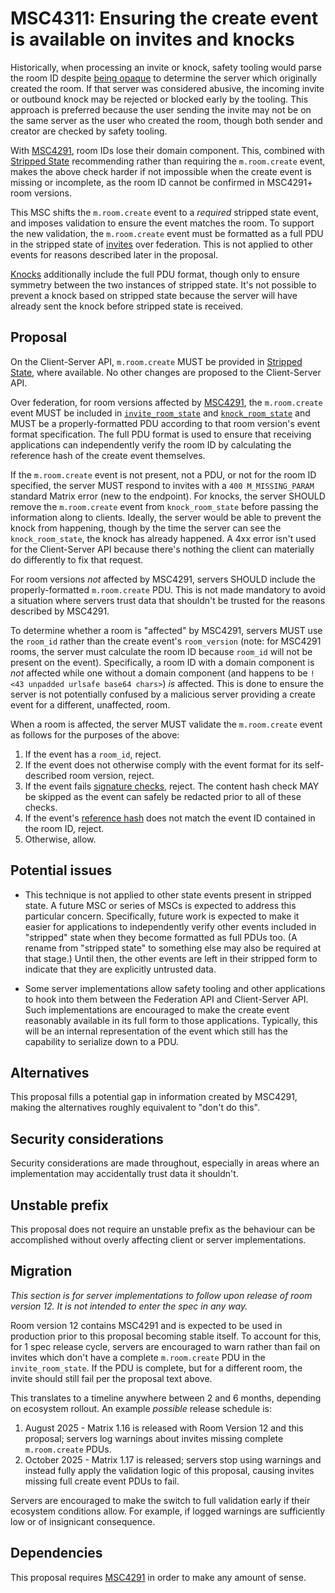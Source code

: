 # MSC4311: Ensuring the create event is available on invites and knocks

Historically, when processing an invite or knock, safety tooling would parse the room ID despite
[being opaque](https://spec.matrix.org/v1.15/appendices/#room-ids) to determine the server which
originally created the room. If that server was considered abusive, the incoming invite or outbound
knock may be rejected or blocked early by the tooling. This approach is preferred because the user
sending the invite may not be on the same server as the user who created the room, though both sender
and creator are checked by safety tooling.

With [MSC4291](https://github.com/matrix-org/matrix-spec-proposals/pull/4291), room IDs lose their
domain component. This, combined with [Stripped State](https://spec.matrix.org/v1.15/client-server-api/#stripped-state)
recommending rather than requiring the `m.room.create` event, makes the above check harder if not
impossible when the create event is missing or incomplete, as the room ID cannot be confirmed in
MSC4291+ room versions.

This MSC shifts the `m.room.create` event to a *required* stripped state event, and imposes validation
to ensure the event matches the room. To support the new validation, the `m.room.create` event must
be formatted as a full PDU in the stripped state of [invites](https://spec.matrix.org/v1.15/server-server-api/#put_matrixfederationv1inviteroomideventid)
over federation. This is not applied to other events for reasons described later in the proposal.

[Knocks](https://spec.matrix.org/v1.15/server-server-api/#put_matrixfederationv1send_knockroomideventid)
additionally include the full PDU format, though only to ensure symmetry between the two instances of
stripped state. It's not possible to prevent a knock based on stripped state because the server will
have already sent the knock before stripped state is received.


## Proposal

On the Client-Server API, `m.room.create` MUST be provided in [Stripped State](https://spec.matrix.org/v1.15/client-server-api/#stripped-state),
where available. No other changes are proposed to the Client-Server API.

Over federation, for room versions affected by [MSC4291](https://github.com/matrix-org/matrix-spec-proposals/pull/4291),
the `m.room.create` event MUST be included in [`invite_room_state`](https://spec.matrix.org/v1.15/server-server-api/#put_matrixfederationv1inviteroomideventid)
and [`knock_room_state`](https://spec.matrix.org/v1.15/server-server-api/#put_matrixfederationv1send_knockroomideventid)
and MUST be a properly-formatted PDU according to that room version's event format specification. The
full PDU format is used to ensure that receiving applications can independently verify the room ID
by calculating the reference hash of the create event themselves.

If the `m.room.create` event is not present, not a PDU, or not for the room ID specified, the server
MUST respond to invites with a `400 M_MISSING_PARAM` standard Matrix error (new to the endpoint). For
knocks, the server SHOULD remove the `m.room.create` event from `knock_room_state` before passing the
information along to clients. Ideally, the server would be able to prevent the knock from happening,
though by the time the server can see the `knock_room_state`, the knock has already happened. A 4xx
error isn't used for the Client-Server API because there's nothing the client can materially do
differently to fix that request.

For room versions *not* affected by MSC4291, servers SHOULD include the properly-formatted `m.room.create`
PDU. This is not made mandatory to avoid a situation where servers trust data that shouldn't be trusted
for the reasons described by MSC4291.

To determine whether a room is "affected" by MSC4291, servers MUST use the `room_id` rather than
the create event's `room_version` (note: for MSC4291 rooms, the server must calculate the room ID
because `room_id` will not be present on the event). Specifically, a room ID with a domain component is *not* affected
while one without a domain component (and happens to be `!<43 unpadded urlsafe base64 chars>`) *is*
affected. This is done to ensure the server is not potentially confused by a malicious server providing
a create event for a different, unaffected, room.

When a room is affected, the server MUST validate the `m.room.create` event as follows for the purposes
of the above:

1. If the event has a `room_id`, reject.
2. If the event does not otherwise comply with the event format for its self-described room version,
   reject.
3. If the event fails [signature checks](https://spec.matrix.org/v1.15/server-server-api/#validating-hashes-and-signatures-on-received-events),
   reject. The content hash check MAY be skipped as the event can safely be redacted prior to all of
   these checks.
4. If the event's [reference hash](https://spec.matrix.org/v1.15/server-server-api/#calculating-the-reference-hash-for-an-event)
   does not match the event ID contained in the room ID, reject.
5. Otherwise, allow.


## Potential issues

* This technique is not applied to other state events present in stripped state. A future MSC or
  series of MSCs is expected to address this particular concern. Specifically, future work is expected
  to make it easier for applications to independently verify other events included in "stripped" state
  when they become formatted as full PDUs too. (A rename from "stripped state" to something else may
  also be required at that stage.) Until then, the other events are left in their stripped form to
  indicate that they are explicitly untrusted data.

* Some server implementations allow safety tooling and other applications to hook into them between
  the Federation API and Client-Server API. Such implementations are encouraged to make the create
  event reasonably available in its full form to those applications. Typically, this will be an internal
  representation of the event which still has the capability to serialize down to a PDU.


## Alternatives

This proposal fills a potential gap in information created by MSC4291, making the alternatives roughly
equivalent to "don't do this".


## Security considerations

Security considerations are made throughout, especially in areas where an implementation may accidentally
trust data it shouldn't.


## Unstable prefix

This proposal does not require an unstable prefix as the behaviour can be accomplished without overly
affecting client or server implementations.


## Migration

*This section is for server implementations to follow upon release of room version 12. It is not
intended to enter the spec in any way.*

Room version 12 contains MSC4291 and is expected to be used in production prior to this proposal
becoming stable itself. To account for this, for 1 spec release cycle, servers are encouraged to
warn rather than fail on invites which don't have a complete `m.room.create` PDU in the `invite_room_state`.
If the PDU is complete, but for a different room, the invite should still fail per the proposal text
above.

This translates to a timeline anywhere between 2 and 6 months, depending on ecosystem rollout. An
example *possible* release schedule is:

1. August 2025 - Matrix 1.16 is released with Room Version 12 and this proposal; servers log warnings
   about invites missing complete `m.room.create` PDUs.
2. October 2025 - Matrix 1.17 is released; servers stop using warnings and instead fully apply the
   validation logic of this proposal, causing invites missing full create event PDUs to fail.

Servers are encouraged to make the switch to full validation early if their ecosystem conditions
allow. For example, if logged warnings are sufficiently low or of insignicant consequence.


## Dependencies

This proposal requires [MSC4291](https://github.com/matrix-org/matrix-spec-proposals/pull/4291) in
order to make any amount of sense.

